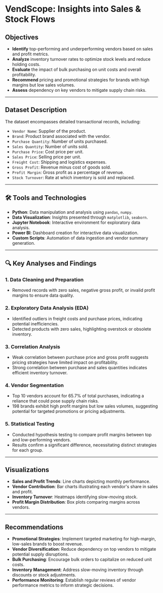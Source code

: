 # VendScope: Insights into Sales & Stock Flows


##  Objectives

- **Identify** top-performing and underperforming vendors based on sales and profit metrics.
- **Analyze** inventory turnover rates to optimize stock levels and reduce holding costs.
- **Evaluate** the impact of bulk purchasing on unit costs and overall profitability.
- **Recommend** pricing and promotional strategies for brands with high margins but low sales volumes.
- **Assess** dependency on key vendors to mitigate supply chain risks.

---

## Dataset Description

The dataset encompasses detailed transactional records, including:

- `Vendor Name`: Supplier of the product.
- `Brand`: Product brand associated with the vendor.
- `Purchase Quantity`: Number of units purchased.
- `Sales Quantity`: Number of units sold.
- `Purchase Price`: Cost price per unit.
- `Sales Price`: Selling price per unit.
- `Freight Cost`: Shipping and logistics expenses.
- `Gross Profit`: Revenue minus cost of goods sold.
- `Profit Margin`: Gross profit as a percentage of revenue.
- `Stock Turnover`: Rate at which inventory is sold and replaced.

---

## 🛠️ Tools and Technologies

- **Python**: Data manipulation and analysis using `pandas`, `numpy`.
- **Data Visualization**: Insights presented through `matplotlib`, `seaborn`.
- **Jupyter Notebook**: Interactive environment for exploratory data analysis.
- **Power BI**: Dashboard creation for interactive data visualization.
- **Custom Scripts**: Automation of data ingestion and vendor summary generation.

---

## 🔍 Key Analyses and Findings

### 1. Data Cleaning and Preparation

- Removed records with zero sales, negative gross profit, or invalid profit margins to ensure data quality.

### 2. Exploratory Data Analysis (EDA)

- Identified outliers in freight costs and purchase prices, indicating potential inefficiencies.
- Detected products with zero sales, highlighting overstock or obsolete inventory.

### 3. Correlation Analysis

- Weak correlation between purchase price and gross profit suggests pricing strategies have limited impact on profitability.
- Strong correlation between purchase and sales quantities indicates efficient inventory turnover.

### 4. Vendor Segmentation

- Top 10 vendors account for 65.7% of total purchases, indicating a reliance that could pose supply chain risks.
- 198 brands exhibit high profit margins but low sales volumes, suggesting potential for targeted promotions or pricing adjustments.

### 5. Statistical Testing

- Conducted hypothesis testing to compare profit margins between top and low-performing vendors.
- Results confirm a significant difference, necessitating distinct strategies for each group.

---

## Visualizations

- **Sales and Profit Trends**: Line charts depicting monthly performance.
- **Vendor Contribution**: Bar charts illustrating each vendor's share in sales and profit.
- **Inventory Turnover**: Heatmaps identifying slow-moving stock.
- **Profit Margin Distribution**: Box plots comparing margins across vendors.

---

## Recommendations

- **Promotional Strategies**: Implement targeted marketing for high-margin, low-sales brands to boost revenue.
- **Vendor Diversification**: Reduce dependency on top vendors to mitigate potential supply disruptions.
- **Bulk Purchasing**: Encourage bulk orders to capitalize on reduced unit costs.
- **Inventory Management**: Address slow-moving inventory through discounts or stock adjustments.
- **Performance Monitoring**: Establish regular reviews of vendor performance metrics to inform strategic decisions.




